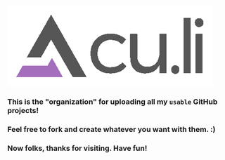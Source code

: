 ![download.png](https://raw.githubusercontent.com/Fischherboot/Aculi/main/watermark-no-bg.png)

### This is the "organization" for uploading all my ``usable`` GitHub projects!

### Feel free to fork and create whatever you want with them. :)

### Now folks, thanks for visiting. Have fun!
